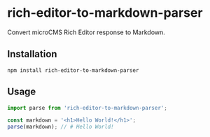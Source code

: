 # rich-editor-to-markdown-parser

Convert microCMS Rich Editor response to Markdown.

## Installation

```
npm install rich-editor-to-markdown-parser
```

## Usage

```js
import parse from 'rich-editor-to-markdown-parser';

const markdown = '<h1>Hello World!</h1>';
parse(markdown); // # Hello World!
```
